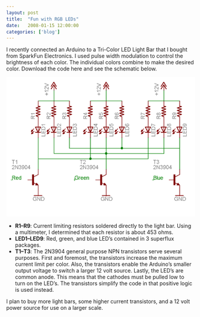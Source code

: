 ```yaml
---
layout: post
title:  "Fun with RGB LEDs"
date:   2008-01-15 12:00:00
categories: ['blog']
---
```


I recently connected an Arduino to a Tri-Color LED Light Bar that I bought from SparkFun Electronics. I used pulse width modulation to control the brightness of each color. The individual colors combine to make the desired color. Download the code here and see the schematic below.

![Schematic](/img/rgb_schematic.png)

* **R1–R9**: Current limiting resistors soldered directly to the light bar. Using a multimeter, I determined that each resistor is about 453 ohms.
* **LED1–LED9**: Red, green, and blue LED’s contained in 3 superflux packages.
* **T1–T3**: The 2N3904 general purpose NPN transistors serve several purposes. First and foremost, the transistors increase the maximum current limit per color. Also, the transistors enable the Arduino’s smaller output voltage to switch a larger 12 volt source. Lastly, the LED’s are common anode. This means that the cathodes must be pulled low to turn on the LED’s. The transistors simplify the code in that positive logic is used instead.

I plan to buy more light bars, some higher current transistors, and a 12 volt power source for use on a larger scale.
